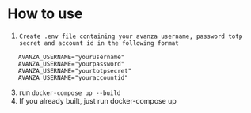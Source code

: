 # How to use
 1. ```Create .env file containing your avanza username, password totp secret and account id in the following format```
 ```
    AVANZA_USERNAME="yourusername"
    AVANZA_USERNAME="yourpassword"
    AVANZA_USERNAME="yourtotpsecret"
    AVANZA_USERNAME="youraccountid"
 ```
 3. run ```docker-compose up --build```
 4. If you already built, just run docker-compose up
